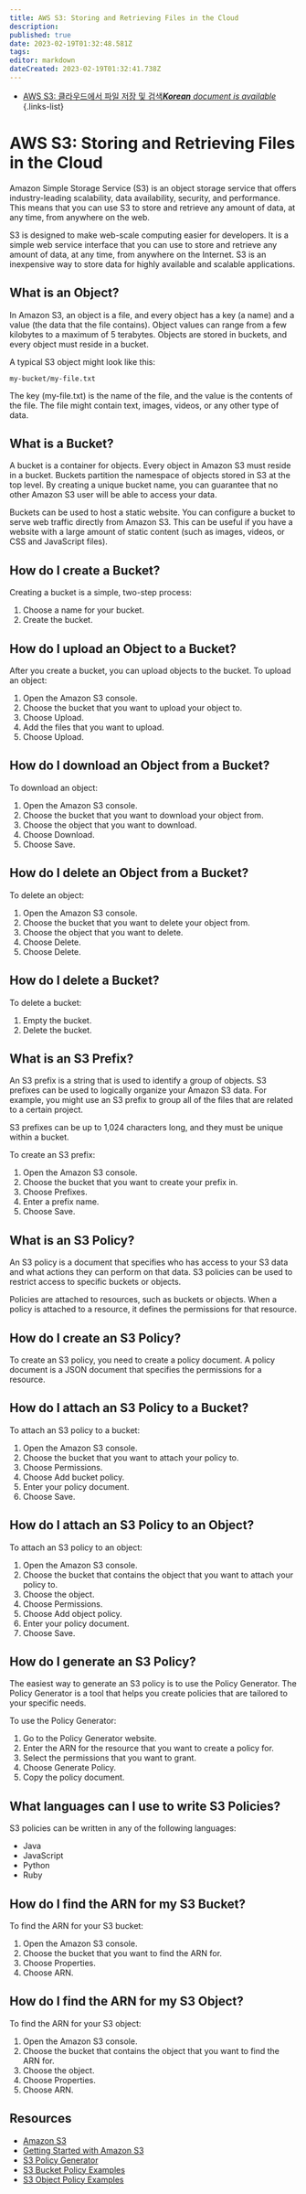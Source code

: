 ```yaml
---
title: AWS S3: Storing and Retrieving Files in the Cloud
description: 
published: true
date: 2023-02-19T01:32:48.581Z
tags: 
editor: markdown
dateCreated: 2023-02-19T01:32:41.738Z
---
```


- [AWS S3: 클라우드에서 파일 저장 및 검색***Korean** document is available*](/ko/Knowledge-base/Cloud/aws-s3-storing-and-retrieving-files-in-the-cloud)
{.links-list}


# AWS S3: Storing and Retrieving Files in the Cloud

Amazon Simple Storage Service (S3) is an object storage service that offers industry-leading scalability, data availability, security, and performance. This means that you can use S3 to store and retrieve any amount of data, at any time, from anywhere on the web.

S3 is designed to make web-scale computing easier for developers. It is a simple web service interface that you can use to store and retrieve any amount of data, at any time, from anywhere on the Internet. S3 is an inexpensive way to store data for highly available and scalable applications.

## What is an Object?

In Amazon S3, an object is a file, and every object has a key (a name) and a value (the data that the file contains). Object values can range from a few kilobytes to a maximum of 5 terabytes. Objects are stored in buckets, and every object must reside in a bucket.

A typical S3 object might look like this:

```
my-bucket/my-file.txt
```

The key (my-file.txt) is the name of the file, and the value is the contents of the file. The file might contain text, images, videos, or any other type of data.

## What is a Bucket?

A bucket is a container for objects. Every object in Amazon S3 must reside in a bucket. Buckets partition the namespace of objects stored in S3 at the top level. By creating a unique bucket name, you can guarantee that no other Amazon S3 user will be able to access your data.

Buckets can be used to host a static website. You can configure a bucket to serve web traffic directly from Amazon S3. This can be useful if you have a website with a large amount of static content (such as images, videos, or CSS and JavaScript files).

## How do I create a Bucket?

Creating a bucket is a simple, two-step process:

1.  Choose a name for your bucket.
2.  Create the bucket.

## How do I upload an Object to a Bucket?

After you create a bucket, you can upload objects to the bucket. To upload an object:

1.  Open the Amazon S3 console.
2.  Choose the bucket that you want to upload your object to.
3.  Choose Upload.
4.  Add the files that you want to upload.
5.  Choose Upload.

## How do I download an Object from a Bucket?

To download an object:

1.  Open the Amazon S3 console.
2.  Choose the bucket that you want to download your object from.
3.  Choose the object that you want to download.
4.  Choose Download.
5.  Choose Save.

## How do I delete an Object from a Bucket?

To delete an object:

1.  Open the Amazon S3 console.
2.  Choose the bucket that you want to delete your object from.
3.  Choose the object that you want to delete.
4.  Choose Delete.
5.  Choose Delete.

## How do I delete a Bucket?

To delete a bucket:

1.  Empty the bucket.
2.  Delete the bucket.

## What is an S3 Prefix?

An S3 prefix is a string that is used to identify a group of objects. S3 prefixes can be used to logically organize your Amazon S3 data. For example, you might use an S3 prefix to group all of the files that are related to a certain project.

S3 prefixes can be up to 1,024 characters long, and they must be unique within a bucket.

To create an S3 prefix:

1.  Open the Amazon S3 console.
2.  Choose the bucket that you want to create your prefix in.
3.  Choose Prefixes.
4.  Enter a prefix name.
5.  Choose Save.

## What is an S3 Policy?

An S3 policy is a document that specifies who has access to your S3 data and what actions they can perform on that data. S3 policies can be used to restrict access to specific buckets or objects.

Policies are attached to resources, such as buckets or objects. When a policy is attached to a resource, it defines the permissions for that resource.

## How do I create an S3 Policy?

To create an S3 policy, you need to create a policy document. A policy document is a JSON document that specifies the permissions for a resource.

## How do I attach an S3 Policy to a Bucket?

To attach an S3 policy to a bucket:

1.  Open the Amazon S3 console.
2.  Choose the bucket that you want to attach your policy to.
3.  Choose Permissions.
4.  Choose Add bucket policy.
5.  Enter your policy document.
6.  Choose Save.

## How do I attach an S3 Policy to an Object?

To attach an S3 policy to an object:

1.  Open the Amazon S3 console.
2.  Choose the bucket that contains the object that you want to attach your policy to.
3.  Choose the object.
4.  Choose Permissions.
5.  Choose Add object policy.
6.  Enter your policy document.
7.  Choose Save.

## How do I generate an S3 Policy?

The easiest way to generate an S3 policy is to use the Policy Generator. The Policy Generator is a tool that helps you create policies that are tailored to your specific needs.

To use the Policy Generator:

1.  Go to the Policy Generator website.
2.  Enter the ARN for the resource that you want to create a policy for.
3.  Select the permissions that you want to grant.
4.  Choose Generate Policy.
5.  Copy the policy document.

## What languages can I use to write S3 Policies?

S3 policies can be written in any of the following languages:

-   Java
-   JavaScript
-   Python
-   Ruby

## How do I find the ARN for my S3 Bucket?

To find the ARN for your S3 bucket:

1.  Open the Amazon S3 console.
2.  Choose the bucket that you want to find the ARN for.
3.  Choose Properties.
4.  Choose ARN.

## How do I find the ARN for my S3 Object?

To find the ARN for your S3 object:

1.  Open the Amazon S3 console.
2.  Choose the bucket that contains the object that you want to find the ARN for.
3.  Choose the object.
4.  Choose Properties.
5.  Choose ARN.

## Resources

-   [Amazon S3](https://aws.amazon.com/s3/)
-   [Getting Started with Amazon S3](https://docs.aws.amazon.com/AmazonS3/latest/gsg/GettingStartedWithS3.html)
-   [S3 Policy Generator](https://awspolicygen.s3.amazonaws.com/policygen.html)
-   [S3 Bucket Policy Examples](https://aws.amazon.com/articles/1834)
-   [S3 Object Policy Examples](https://aws.amazon.com/articles/1434)